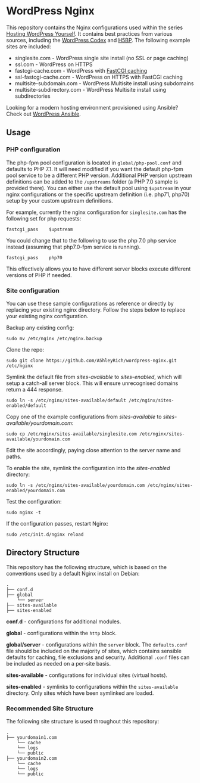 # WordPress Nginx

This repository contains the Nginx configurations used within the series [Hosting WordPress Yourself](https://deliciousbrains.com/hosting-wordpress-setup-secure-virtual-server/). It contains best practices from various sources, including the [WordPress Codex](https://codex.wordpress.org/Nginx) and [H5BP](https://github.com/h5bp/server-configs-nginx). The following example sites are included:

* singlesite.com - WordPress single site install (no SSL or page caching)
* ssl.com - WordPress on HTTPS
* fastcgi-cache.com - WordPress with [FastCGI caching](https://deliciousbrains.com/hosting-wordpress-yourself-server-monitoring-caching/#page-cache)
* ssl-fastcgi-cache.com - WordPress on HTTPS with FastCGI caching
* multisite-subdomain.com - WordPress Multisite install using subdomains
* multisite-subdirectory.com - WordPress Multisite install using subdirectories

Looking for a modern hosting environment provisioned using Ansible? Check out [WordPress Ansible](https://github.com/A5hleyRich/wordpress-ansible).

## Usage

### PHP configuration

The php-fpm pool configuration is located in `global/php-pool.conf` and defaults to PHP 7.1.  It will need modified if you want the default php-fpm pool service to be a different PHP version.  Additional PHP version upstream definitions can be added to the `/upstreams` folder (a PHP 7.0 sample is provided there).  You can either use the default pool using `$upstream` in your nginx configurations or the specific upstream definition (i.e. php71, php70) setup by your custom upstream definitions.

For example, currently the nginx configuration for `singlesite.com` has the following set for php requests:

```
fastcgi_pass    $upstream
```

You could change that to the following to use the php 7.0 php service instead (assuming that php7.0-fpm service is running).

```
fastcgi_pass    php70
```

This effectively allows you to have different server blocks execute different versions of PHP if needed.

### Site configuration

You can use these sample configurations as reference or directly by replacing your existing nginx directory. Follow the steps below to replace your existing nginx configuration.

Backup any existing config:

`sudo mv /etc/nginx /etc/nginx.backup`

Clone the repo:

`sudo git clone https://github.com/A5hleyRich/wordpress-nginx.git /etc/nginx`

Symlink the default file from _sites-available_ to _sites-enabled_, which will setup a catch-all server block. This will ensure unrecognised domains return a 444 response.

`sudo ln -s /etc/nginx/sites-available/default /etc/nginx/sites-enabled/default`

Copy one of the example configurations from _sites-available_ to _sites-available/yourdomain.com_:

`sudo cp /etc/nginx/sites-available/singlesite.com /etc/nginx/sites-available/yourdomain.com`

Edit the site accordingly, paying close attention to the server name and paths.

To enable the site, symlink the configuration into the _sites-enabled_ directory:

`sudo ln -s /etc/nginx/sites-available/yourdomain.com /etc/nginx/sites-enabled/yourdomain.com`

Test the configuration:

`sudo nginx -t`

If the configuration passes, restart Nginx:

`sudo /etc/init.d/nginx reload`

## Directory Structure

This repository has the following structure, which is based on the conventions used by a default Nginx install on Debian:

```
.
├── conf.d
├── global
    └── server
├── sites-available
├── sites-enabled
```

__conf.d__ - configurations for additional modules.

__global__ - configurations within the `http` block.

__global/server__ - configurations within the `server` block. The `defaults.conf` file should be included on the majority of sites, which contains sensible defaults for caching, file exclusions and security. Additional `.conf` files can be included as needed on a per-site basis.

__sites-available__ - configurations for individual sites (virtual hosts).

__sites-enabled__ - symlinks to configurations within the `sites-available` directory. Only sites which have been symlinked are loaded.

### Recommended Site Structure

The following site structure is used throughout this repository:

```
.
├── yourdomain1.com
    └── cache
    └── logs
    └── public
├── yourdomain2.com
    └── cache
    └── logs
    └── public
```